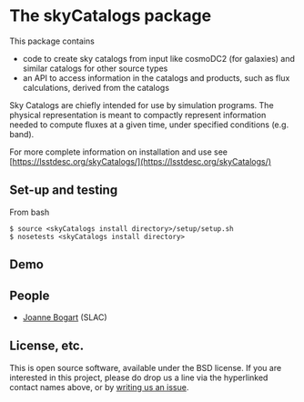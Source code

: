 # The skyCatalogs package

This package contains
* code to create sky catalogs from input like cosmoDC2 (for galaxies) and similar catalogs for other source types
* an API to access information in the catalogs and products, such as flux calculations, derived from the catalogs

Sky Catalogs are chiefly intended for use by simulation programs. The physical representation is meant to compactly represent information needed to compute fluxes at a given time, under specified conditions (e.g. band).

For more complete information on installation and use see
[https://lsstdesc.org/skyCatalogs/](https://lsstdesc.org/skyCatalogs/)

## Set-up and testing
From bash
```
$ source <skyCatalogs install directory>/setup/setup.sh
$ nosetests <skyCatalogs install directory>
```

## Demo

## People
* [Joanne Bogart](https://github.com/DarkEnergyScienceCollaboration/skyCatalogs/issues/new?body=@JoanneBogart) (SLAC)

## License, etc.

This is open source software, available under the BSD license. If you are interested in this project, please do drop us a line via the hyperlinked contact names above, or by [writing us an issue](https://github.com/LSSTDESC/skyCatalogs/issues/new).
